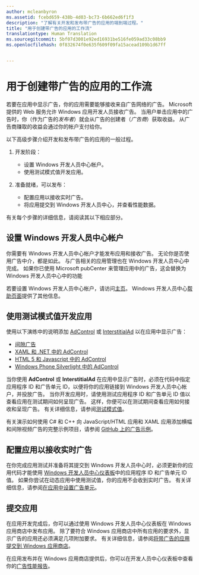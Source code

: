 ```yaml
---
author: mcleanbyron
ms.assetid: fcebd659-438b-4d03-bc73-6b662ed6f1f3
description: "了解有关开发和发布带广告的应用的端到端过程。"
title: "用于创建带广告的应用的工作流"
translationtype: Human Translation
ms.sourcegitcommit: 5bf07d3001e92ed16931be516fe059ad33c08bb9
ms.openlocfilehash: 0f832674f0e635f609f09fa15acead109b1d67ff


---
```


# 用于创建带广告的应用的工作流




若要在应用中显示广告，你的应用需要能够接收来自广告网络的广告。 Microsoft 提供的 Web 服务允许 Windows 应用开发人员接收广告。 当用户单击应用中的广告时，你（作为广告的*发布者*）就会从广告的创建者（*广告商*）获取收益。 从广告商赚取的收益会通过你的帐户支付给你。

以下高级步骤介绍开发和发布带广告的应用的一般过程。

1.  开发阶段：

    * 设置 Windows 开发人员中心帐户。
    * 使用测试模式值开发应用。

2.  准备就绪，可以发布：

    * 配置应用以接收实时广告。
    * 将应用提交到 Windows 开发人员中心，并查看性能数据。

有关每个步骤的详细信息，请阅读其以下相应部分。

## 设置 Windows 开发人员中心帐户

你需要有 Windows 开发人员中心帐户才能发布应用和接收广告。 无论你是否使用广告中介，都是如此。 与广告相关的应用管理也在 Windows 开发人员中心中完成。 如果你已使用 Microsoft pubCenter 来管理应用中的广告，这会替换为 Windows 开发人员中心中的功能

若要设置 Windows 开发人员中心帐户，请访问[主页](https://dev.windows.com/windows-apps)。 Windows 开发人员中心[帮助页面](https://dev.windows.com/develop)提供了其他信息。

## 使用测试模式值开发应用

使用以下演练中的说明添加 [AdControl](https://msdn.microsoft.com/library/windows/apps/microsoft.advertising.winrt.ui.adcontrol.aspx) 或 [InterstitialAd](https://msdn.microsoft.com/library/windows/apps/microsoft.advertising.winrt.ui.interstitialad.aspx) 以在应用中显示广告：

-   [间隙广告](interstitial-ads.md)
-   [XAML 和 .NET 中的 AdControl](adcontrol-in-xaml-and--net.md)
-   [HTML 5 和 Javascript 中的 AdControl](adcontrol-in-html-5-and-javascript.md)
-   [Windows Phone Silverlight 中的 AdControl](adcontrol-in-windows-phone-silverlight.md)

当你使用 **AdControl** 或 **InterstitialAd** 在应用中显示广告时，必须在代码中指定应用程序 ID 和广告单元 ID，以便将你的应用链接到 Windows 开发人员中心帐户，并投放广告。 当你开发应用时，请使用测试应用程序 ID 和广告单元 ID 值以查看应用在测试期间如何呈现广告。 这样，你便可以在测试期间查看应用如何接收和呈现广告。 有关详细信息，请参阅[测试模式值](test-mode-values.md)。

有关演示如何使用 C# 和 C++ 向 JavaScript/HTML 应用和 XAML 应用添加横幅和间隙视频广告的完整示例项目，请参阅 [GitHub 上的广告示例](http://aka.ms/githubads)。

## 配置应用以接收实时广告

在你完成应用测试并准备将其提交到 Windows 开发人员中心时，必须更新你的应用代码才能使用 [Windows 开发人员中心仪表板](https://msdn.microsoft.com/library/windows/apps/mt170658.aspx)中的应用程序 ID 和广告单元 ID 值。 如果你尝试在动态应用中使用测试值，你的应用不会收到实时广告。 有关详细信息，请参阅[在应用中设置广告单元](set-up-ad-units-in-your-app.md)。

## 提交应用

在应用开发完成后，你可以通过使用 Windows 开发人员中心仪表板在 Windows 应用商店中发布应用。 除了要符合 Windows 应用商店中所有应用的要求外，显示广告的应用还必须满足几项附加要求。 有关详细信息，请参阅[将带广告的应用提交到 Windows 应用商店](submit-an-app-with-ads-to-the-windows-store.md)。

在应用发布并在 Windows 应用商店提供后，你可以在开发人员中心仪表板中查看你的[广告性能报告](../publish/advertising-performance-report.md)。

 

 



<!--HONumber=Aug16_HO3-->


